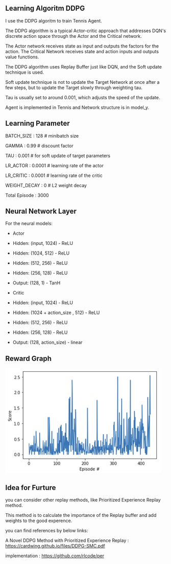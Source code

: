 ## Learning Algoritm DDPG

I use the DDPG algoritm to train Tennis Agent. 

The DDPG algorithm is a typical Actor-critic approach that addresses DQN's discrete action space through the Actor and the Critical network.

The Actor network receives state as input and outputs the factors for the action.
The Critical Network receives state and action inputs and outputs value functions.

The DDPG algorithm uses Replay Buffer just like DQN, and the Soft update technique is used.

Soft update technique is not to update the Target Network at once after a few steps, but to update the Target slowly through weighting tau.

Tau is usually set to around 0.001, which adjusts the speed of the update.

Agent is implemented in Tennis and Network structure is in model_y.


## Learning Parameter

BATCH_SIZE : 128        # minibatch size

GAMMA : 0.99            # discount factor

TAU : 0.001             # for soft update of target parameters

LR_ACTOR : 0.0001       # learning rate of the actor

LR_CRITIC : 0.0001      # learning rate of the critic

WEIGHT_DECAY : 0        # L2 weight decay

Total Episode : 3000         

## Neural Network Layer

For the neural models:    

 - Actor
 
  - Hidden: (input, 1024) - ReLU
  - Hidden: (1024, 512)   - ReLU
  - Hidden: (512, 256)    - ReLU
  - Hidden: (256, 128)    - ReLU
  - Output: (128, 1)      - TanH

 - Critic
 
  - Hidden: (input, 1024)                - ReLU
  - Hidden: (1024 + action_size , 512)   - ReLU
  - Hidden: (512, 256)                   - ReLU
  - Hidden: (256, 128)                   - ReLU
  - Output: (128, action_size)           - linear

## Reward Graph

![ex_screenshot](./result.png)


## Idea for Furture

you can consider other replay methods, like Prioritized Experience Replay method.

This method is to calculate the importance of the Replay buffer and add weights to the good experence.

you can find references by below links:

A Novel DDPG Method with Prioritized Experience Replay : https://cardwing.github.io/files/DDPG-SMC.pdf

implementation : https://github.com/rlcode/per
